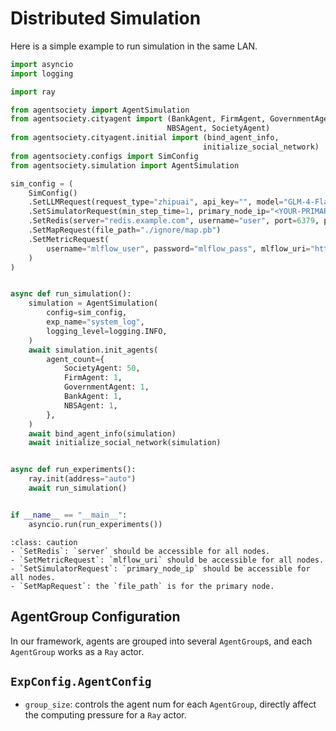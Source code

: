 # Distributed Simulation

Here is a simple example to run simulation in the same LAN.

```python
import asyncio
import logging

import ray

from agentsociety import AgentSimulation
from agentsociety.cityagent import (BankAgent, FirmAgent, GovernmentAgent,
                                   NBSAgent, SocietyAgent)
from agentsociety.cityagent.initial import (bind_agent_info,
                                           initialize_social_network)
from agentsociety.configs import SimConfig
from agentsociety.simulation import AgentSimulation

sim_config = (
    SimConfig()
    .SetLLMRequest(request_type="zhipuai", api_key="", model="GLM-4-Flash")
    .SetSimulatorRequest(min_step_time=1, primary_node_ip="<YOUR-PRIMARY-IP>")
    .SetRedis(server="redis.example.com", username="user", port=6379, password="pass")
    .SetMapRequest(file_path="./ignore/map.pb")
    .SetMetricRequest(
        username="mlflow_user", password="mlflow_pass", mlflow_uri="http://mlflow:5000"
    )
)


async def run_simulation():
    simulation = AgentSimulation(
        config=sim_config,
        exp_name="system_log",
        logging_level=logging.INFO,
    )
    await simulation.init_agents(
        agent_count={
            SocietyAgent: 50,
            FirmAgent: 1,
            GovernmentAgent: 1,
            BankAgent: 1,
            NBSAgent: 1,
        },
    )
    await bind_agent_info(simulation)
    await initialize_social_network(simulation)


async def run_experiments():
    ray.init(address="auto")
    await run_simulation()


if __name__ == "__main__":
    asyncio.run(run_experiments())

```

```{admonition} Caution
:class: caution
- `SetRedis`: `server` should be accessible for all nodes.
- `SetMetricRequest`: `mlflow_uri` should be accessible for all nodes. 
- `SetSimulatorRequest`: `primary_node_ip` should be accessible for all nodes. 
- `SetMapRequest`: the `file_path` is for the primary node.
```

## AgentGroup Configuration

In our framework, agents are grouped into several `AgentGroup`s, and each `AgentGroup` works as a `Ray` actor.

## `ExpConfig.AgentConfig`

- `group_size`: controls the agent num for each `AgentGroup`, directly affect the computing pressure for a `Ray` actor.
